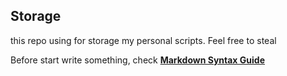 ## Storage 

this repo using for storage my personal scripts. Feel free to steal


Before start write something, check  **[Markdown Syntax Guide](https://www.markdownguide.org/basic-syntax/)**

